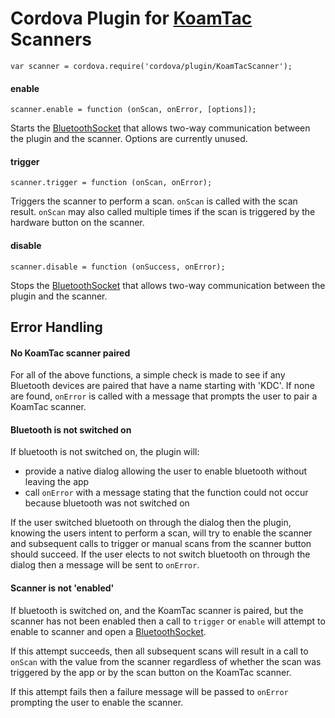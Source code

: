 # Cordova Plugin for [KoamTac](http://www.koamtac.com) Scanners

	var scanner = cordova.require('cordova/plugin/KoamTacScanner');

#### enable

	scanner.enable = function (onScan, onError, [options]);

Starts the [BluetoothSocket](http://developer.android.com/reference/android/bluetooth/BluetoothSocket.html)
that allows two-way communication between the plugin and the scanner. Options are currently unused.

#### trigger

	scanner.trigger = function (onScan, onError);

Triggers the scanner to perform a scan. `onScan` is called with the scan result.
`onScan` may also called multiple times if the scan is triggered by the hardware 
button on the scanner.

#### disable

	scanner.disable = function (onSuccess, onError);

Stops the [BluetoothSocket](http://developer.android.com/reference/android/bluetooth/BluetoothSocket.html)
that allows two-way communication between the plugin and the scanner.

## Error Handling

#### No KoamTac scanner paired

For all of the above functions, a simple check is made to see if any Bluetooth devices are paired that have a name starting with 'KDC'.
If none are found, `onError` is called with a message that prompts the user to pair a KoamTac scanner.

#### Bluetooth is not switched on

If bluetooth is not switched on, the plugin will:

- provide a native dialog allowing the user to enable bluetooth without leaving the app
- call `onError` with a message stating that the function could not occur because bluetooth was not switched on

If the user switched bluetooth on through the dialog then the plugin, knowing the users intent to perform a scan, 
will try to enable the scanner and subsequent calls to trigger or manual scans from the scanner button should succeed. 
If the user elects to not switch bluetooth on through the dialog then a message will be sent to `onError`.

#### Scanner is not 'enabled'

If bluetooth is switched on, and the KoamTac scanner is paired, but the scanner has not been enabled then
a call to `trigger` or `enable` will attempt to enable to scanner and open a 
[BluetoothSocket](http://developer.android.com/reference/android/bluetooth/BluetoothSocket.html).

If this attempt succeeds, then all subsequent scans will result in a call to `onScan` with the value from the scanner 
regardless of whether the scan was triggered by the app or by the scan button on the KoamTac scanner.

If this attempt fails then a failure message will be passed to `onError` prompting the user to enable the scanner.
